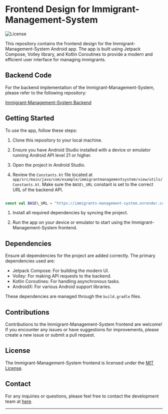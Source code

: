 # Frontend Design for Immigrant-Management-System

![License](https://img.shields.io/badge/license-MIT-blue.svg)

This repository contains the frontend design for the Immigrant-Management-System Android app. The app is built using Jetpack Compose, Volley library, and Kotlin Coroutines to provide a modern and efficient user interface for managing immigrants.

## Backend Code

For the backend implementation of the Immigrant-Management-System, please refer to the following repository:

[Immigrant-Management-System Backend](https://github.com/dipankarupd/Immigrants-Management-System-Backend)

## Getting Started

To use the app, follow these steps:

1. Clone this repository to your local machine.

1. Ensure you have Android Studio installed with a device or emulator running Android API level 21 or higher.

1. Open the project in Android Studio.

1. Review the `Constants.kt` file located at `app/src/main/java/com/example/immigrantmanagementsystem/view/utils/Constants.kt`. Make sure the `BASE\_URL` constant is set to the correct URL of the backend API.

```kotlin

const val BASE\_URL = "https://immigrants-management-system.onrender.com"

```

1. Install all required dependencies by syncing the project.

1. Run the app on your device or emulator to start using the Immigrant-Management-System frontend.

## Dependencies

Ensure all dependencies for the project are added correctly. The primary dependencies used are:

- Jetpack Compose: For building the modern UI.
- Volley: For making API requests to the backend.
- Kotlin Coroutines: For handling asynchronous tasks.
- AndroidX: For various Android support libraries.

These dependencies are managed through the `build.gradle` files.

## Contributions

Contributions to the Immigrant-Management-System frontend are welcome! If you encounter any issues or have suggestions for improvements, please create a new issue or submit a pull request.

## License

The Immigrant-Management-System frontend is licensed under the [MIT License](LICENSE).

## Contact

For any inquiries or questions, please feel free to contact the development team at [here](mailto:drud17@gmail.com).

---

